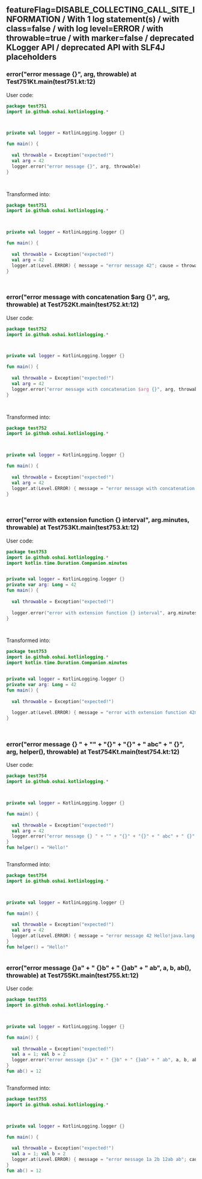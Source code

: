 ## featureFlag=DISABLE_COLLECTING_CALL_SITE_INFORMATION / With 1 log statement(s) / with class=false / with log level=ERROR / with throwable=true / with marker=false / deprecated KLogger API / deprecated API with SLF4J placeholders



###  error("error message {}", arg, throwable) at Test751Kt.main(test751.kt:12)

User code:
```kotlin
package test751
import io.github.oshai.kotlinlogging.*



private val logger = KotlinLogging.logger {}

fun main() {
  
  val throwable = Exception("expected!")
  val arg = 42
  logger.error("error message {}", arg, throwable)
}




```
  
Transformed into:
```kotlin
package test751
import io.github.oshai.kotlinlogging.*



private val logger = KotlinLogging.logger {}

fun main() {
  
  val throwable = Exception("expected!")
  val arg = 42
  logger.at(Level.ERROR) { message = "error message 42"; cause = throwable; internalCompilerData = KLoggingEventBuilder.InternalCompilerData(messageTemplate = "\"error message {}\"")
}




```

###  error("error message with concatenation $arg {}", arg, throwable) at Test752Kt.main(test752.kt:12)

User code:
```kotlin
package test752
import io.github.oshai.kotlinlogging.*



private val logger = KotlinLogging.logger {}

fun main() {
  
  val throwable = Exception("expected!")
  val arg = 42
  logger.error("error message with concatenation $arg {}", arg, throwable)
}




```
  
Transformed into:
```kotlin
package test752
import io.github.oshai.kotlinlogging.*



private val logger = KotlinLogging.logger {}

fun main() {
  
  val throwable = Exception("expected!")
  val arg = 42
  logger.at(Level.ERROR) { message = "error message with concatenation 42 42"; cause = throwable; internalCompilerData = KLoggingEventBuilder.InternalCompilerData(messageTemplate = "\"error message with concatenation $arg {}\"")
}




```

###  error("error with extension function {} interval", arg.minutes, throwable) at Test753Kt.main(test753.kt:12)

User code:
```kotlin
package test753
import io.github.oshai.kotlinlogging.*
import kotlin.time.Duration.Companion.minutes


private val logger = KotlinLogging.logger {}
private var arg: Long = 42
fun main() {
  
  val throwable = Exception("expected!")
  
  logger.error("error with extension function {} interval", arg.minutes, throwable)
}




```
  
Transformed into:
```kotlin
package test753
import io.github.oshai.kotlinlogging.*
import kotlin.time.Duration.Companion.minutes


private val logger = KotlinLogging.logger {}
private var arg: Long = 42
fun main() {
  
  val throwable = Exception("expected!")
  
  logger.at(Level.ERROR) { message = "error with extension function 42m interval"; cause = throwable; internalCompilerData = KLoggingEventBuilder.InternalCompilerData(messageTemplate = "\"error with extension function {} interval\"")
}




```

###  error("error message {} " + "" + "{}" + "{}" + " abc" + " {}", arg, helper(), throwable) at Test754Kt.main(test754.kt:12)

User code:
```kotlin
package test754
import io.github.oshai.kotlinlogging.*



private val logger = KotlinLogging.logger {}

fun main() {
  
  val throwable = Exception("expected!")
  val arg = 42
  logger.error("error message {} " + "" + "{}" + "{}" + " abc" + " {}", arg, helper(), throwable)
}
fun helper() = "Hello!"



```
  
Transformed into:
```kotlin
package test754
import io.github.oshai.kotlinlogging.*



private val logger = KotlinLogging.logger {}

fun main() {
  
  val throwable = Exception("expected!")
  val arg = 42
  logger.at(Level.ERROR) { message = "error message 42 Hello!java.lang.Exception: expected! abc {}"; internalCompilerData = KLoggingEventBuilder.InternalCompilerData(messageTemplate = "\"error message {} \" + \"\" + \"{}\" + \"{}\" + \" abc\" + \" {}\"")
}
fun helper() = "Hello!"



```

###  error("error message {}a" + " {}b" + " {}ab" + " ab", a, b, ab(), throwable) at Test755Kt.main(test755.kt:12)

User code:
```kotlin
package test755
import io.github.oshai.kotlinlogging.*



private val logger = KotlinLogging.logger {}

fun main() {
  
  val throwable = Exception("expected!")
  val a = 1; val b = 2
  logger.error("error message {}a" + " {}b" + " {}ab" + " ab", a, b, ab(), throwable)
}
fun ab() = 12



```
  
Transformed into:
```kotlin
package test755
import io.github.oshai.kotlinlogging.*



private val logger = KotlinLogging.logger {}

fun main() {
  
  val throwable = Exception("expected!")
  val a = 1; val b = 2
  logger.at(Level.ERROR) { message = "error message 1a 2b 12ab ab"; cause = throwable; internalCompilerData = KLoggingEventBuilder.InternalCompilerData(messageTemplate = "\"error message {}a\" + \" {}b\" + \" {}ab\" + \" ab\"")
}
fun ab() = 12



```
